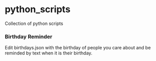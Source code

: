 # python_scripts
Collection of python scripts


### Birthday Reminder
Edit birthdays.json with the birthday of people you care about and be reminded by text when it is their birthday.
